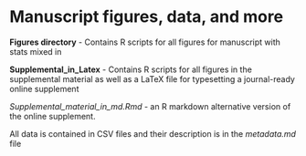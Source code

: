 # Manuscript figures, data, and more

**Figures directory** - Contains R scripts for all figures for manuscript with stats mixed in

**Supplemental_in_Latex** - Contains R scripts for all figures in the supplemental material as well as a LaTeX file for typesetting a journal-ready online supplement 

*Supplemental_material_in_md.Rmd* - an R markdown alternative version of the online supplement. 

All data is contained in CSV files and their description is in the *metadata.md* file
